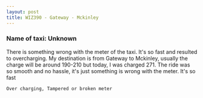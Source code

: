 ```yaml
---
layout: post
title: WIZ390 - Gateway - Mckinley
---
```


### Name of taxi: Unknown

There is something wrong with the meter of the taxi. It's so fast and resulted to overcharging. My destination is from Gateway to Mckinley, usually the charge will be around 190-210 but today, I was charged 271. The ride was so smooth and no hassle, it's just something is wrong with the meter. It's so fast

```Over charging, Tampered or broken meter```
